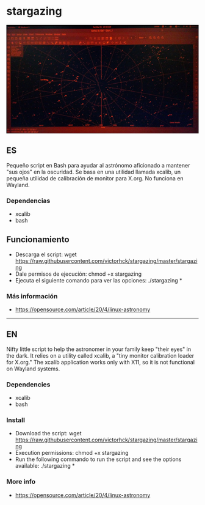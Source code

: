# stargazing

![starchat_in_red](starchart_in_red.png)

## ES

Pequeño script en Bash para ayudar al astrónomo aficionado a mantener "sus ojos" en la oscuridad. Se basa en una utilidad llamada xcalib, un pequeña utilidad de calibración de monitor para X.org.
No funciona en Wayland.

### Dependencias
* xcalib
* bash

## Funcionamiento
* Descarga el script: wget https://raw.githubusercontent.com/victorhck/stargazing/master/stargazing
* Dale permisos de ejecución: chmod +x stargazing
* Ejecuta el siguiente comando para ver las opciones: ./stargazing *

### Más información
* https://opensource.com/article/20/4/linux-astronomy

---

## EN

Nifty little script to help the astronomer in your family keep "their eyes" in the dark. It relies on a utility called xcalib, a "tiny monitor calibration loader for X.org."
The xcalib application works only with X11, so it is not functional on Wayland systems. 

### Dependencies
* xcalib
* bash

### Install
* Download the script: wget https://raw.githubusercontent.com/victorhck/stargazing/master/stargazing
* Execution permissions: chmod +x stargazing
* Run the following commando to run the script and see the options available: ./stargazing *

### More info
* https://opensource.com/article/20/4/linux-astronomy
